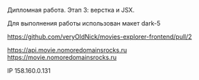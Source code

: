Дипломная работа. Этап 3: верстка и JSX.

Для выполнения работы использован макет dark-5

https://github.com/veryOldNick/movies-explorer-frontend/pull/2

https://api.movie.nomoredomainsrocks.ru
https://movie.nomoredomainsrocks.ru

IP 158.160.0.131